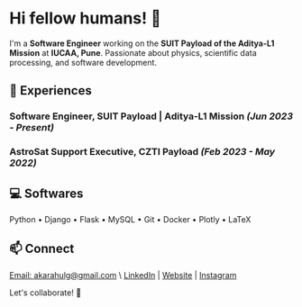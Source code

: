 
# Hi fellow humans! 👋

I'm a **Software Engineer** working on the **SUIT Payload of the Aditya-L1 Mission** at **IUCAA, Pune**. Passionate about physics, scientific data processing, and software development.

## 🚀 Experiences

### **Software Engineer, SUIT Payload | Aditya-L1 Mission** *(Jun 2023 - Present)*
### **AstroSat Support Executive, CZTI Payload** *(Feb 2023 - May 2022)*

## 💻 Softwares
Python • Django • Flask • MySQL • Git • Docker • Plotly • LaTeX

## 📫 Connect
[Email: akarahulg@gmail.com](mailto:akarahulg@gmail.com) \\
[LinkedIn](https://www.linkedin.com/in/akarahulg) | [Website](https://thisisrahulg.xyz) | [Instagram](https://www.instagram.com/akarahulg/)

Let's collaborate! 🚀

